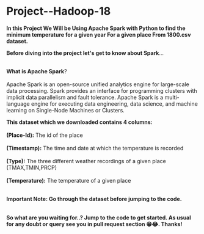 # Project--Hadoop-18

<table>

**In this Project We Will be Using Apache Spark with Python to find the minimum temperature for a given year For a given place From 1800.csv dataset.**

**Before diving into the project let's get to know about Spark**...<br></br>

**What is Apache Spark**?<br></br>
Apache Spark is an open-source unified analytics engine for large-scale data processing. Spark provides an interface for programming clusters with implicit data parallelism and fault tolerance. Apache Spark is a multi-language engine for executing data engineering, data science, and machine learning on Single-Node Machines or Clusters.

**This dataset which we downloaded contains 4 columns:** <br></br>
 **(Place-Id):** The id of the place <br></br>
 **(Timestamp):** The time and date at which the temperature is recorded <br></br>
 **(Type):** The three different weather recordings of a given place (TMAX,TMIN,PRCP) <br></br>
 **(Temperature):** The temperature of a given place <br></br>
 
 **Important Note: Go through the dataset before jumping to the code.**

</table>

 **So what are you waiting for..? Jump to the code to get started. As usual for any doubt or query see you in pull request section 😁😂. Thanks!**
